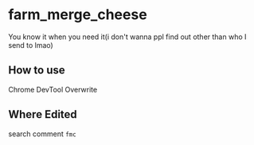 # farm_merge_cheese
You know it when you need it(i don't wanna ppl find out other than who I send to lmao)
## How to use
Chrome DevTool Overwrite
## Where Edited
search comment ```fmc```

